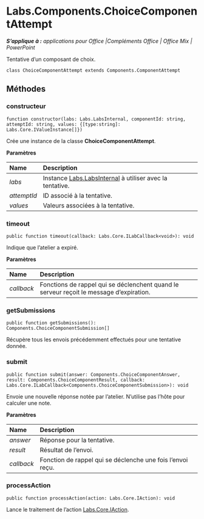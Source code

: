 
# Labs.Components.ChoiceComponentAttempt

 _**S’applique à :** applications pour Office |Compléments Office | Office Mix | PowerPoint_

Tentative d’un composant de choix.

```
class ChoiceComponentAttempt extends Components.ComponentAttempt
```


## Méthodes




### constructeur

 `function constructor(labs: Labs.LabsInternal, componentId: string, attemptId: string, values: {[type:string]: Labs.Core.IValueInstance[]})`

Crée une instance de la classe **ChoiceComponentAttempt**.

 **Paramètres**


|**Name**|**Description**|
|:-----|:-----|
| _labs_|Instance [Labs.LabsInternal](http://msdn.microsoft.com/library/599fb2c4-bb16-4422-84ad-10ed85a14018.aspx) à utiliser avec la tentative.|
| _attemptId_|ID associé à la tentative.|
| _values_|Valeurs associées à la tentative.|

### timeout

 `public function timeout(callback: Labs.Core.ILabCallback<void>): void`

Indique que l’atelier a expiré.

 **Paramètres**


|**Name**|**Description**|
|:-----|:-----|
| _callback_|Fonctions de rappel qui se déclenchent quand le serveur reçoit le message d’expiration.|

### getSubmissions

 `public function getSubmissions(): Components.ChoiceComponentSubmission[]`

Récupère tous les envois précédemment effectués pour une tentative donnée.


### submit

 `public function submit(answer: Components.ChoiceComponentAnswer, result: Components.ChoiceComponentResult, callback: Labs.Core.ILabCallback<Components.ChoiceComponentSubmission>): void`

Envoie une nouvelle réponse notée par l’atelier. N’utilise pas l’hôte pour calculer une note.

 **Paramètres**


|**Name**|**Description**|
|:-----|:-----|
| _answer_|Réponse pour la tentative.|
| _result_|Résultat de l’envoi.|
| _callback_|Fonction de rappel qui se déclenche une fois l’envoi reçu.|

### processAction

 `public function processAction(action: Labs.Core.IAction): void`

Lance le traitement de l’action [Labs.Core.IAction](../../reference/office-mix/labs.core.iaction.md).

